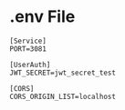 # .env File

```
[Service]
PORT=3081

[UserAuth]
JWT_SECRET=jwt_secret_test

[CORS]
CORS_ORIGIN_LIST=localhost
```
